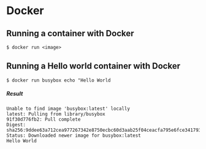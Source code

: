 # Docker

## Running a container with Docker
```$ docker run <image>```
  
## Running a Hello world container with Docker
```$ docker run busybox echo "Hello World```

##### Result
```
Unable to find image 'busybox:latest' locally
latest: Pulling from library/busybox
91f30d776fb2: Pull complete 
Digest: sha256:9ddee63a712cea977267342e8750ecbc60d3aab25f04ceacfa795e6fce341793
Status: Downloaded newer image for busybox:latest
Hello World
```
